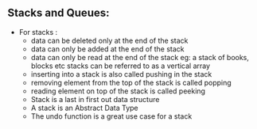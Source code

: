 ## Stacks and Queues:
  - For stacks :
    - data can be deleted only at the end of the stack
    - data can only be added at the end of the stack
    - data can only be read at the end of the stack
    eg: a stack of books, blocks etc
    stacks can be referred to as a vertical array
    - inserting into a stack is also called pushing in the stack
    - removing element from the top of the stack is called popping
    - reading element on top of the stack is called peeking
    - Stack is a last in first out data structure
    - A stack is an Abstract Data Type
    - The undo function is a great use case for a stack